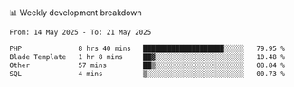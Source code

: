 📊 Weekly development breakdown
<!--START_SECTION:waka-->

```txt
From: 14 May 2025 - To: 21 May 2025

PHP              8 hrs 40 mins   ████████████████████░░░░░   79.95 %
Blade Template   1 hr 8 mins     ██▓░░░░░░░░░░░░░░░░░░░░░░   10.48 %
Other            57 mins         ██▒░░░░░░░░░░░░░░░░░░░░░░   08.84 %
SQL              4 mins          ▒░░░░░░░░░░░░░░░░░░░░░░░░   00.73 %
```

<!--END_SECTION:waka-->
